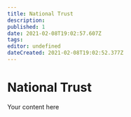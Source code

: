 ```yaml
---
title: National Trust
description: 
published: 1
date: 2021-02-08T19:02:57.607Z
tags: 
editor: undefined
dateCreated: 2021-02-08T19:02:52.377Z
---
```


# National Trust
Your content here